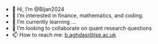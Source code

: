 - 👋 Hi, I’m @Bijan2024
- 👀 I’m interested in finance, mathematics, and coding.
- 🌱 I’m currently learning ...
- 💞️ I’m looking to collaborate on quant research questions
- 📫 How to reach me: b.aghdasi@lse.ac.uk

<!---
Bijan-Fin/Bijan-Fin is a ✨ special ✨ repository because its `README.md` (this file) appears on your GitHub profile.
You can click the Preview link to take a look at your changes.
--->
